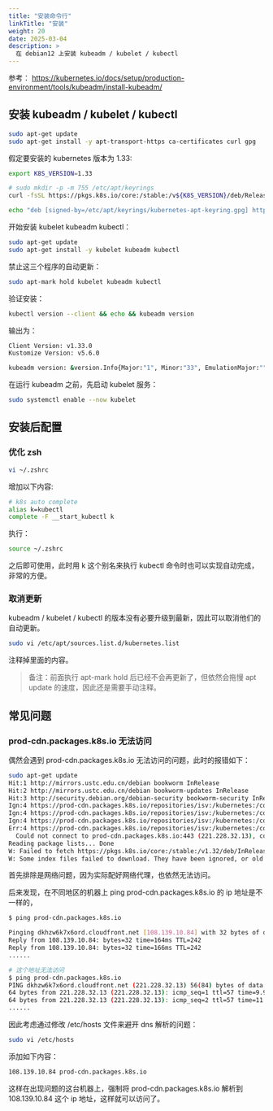 ```yaml
---
title: "安装命令行"
linkTitle: "安装"
weight: 20
date: 2025-03-04
description: >
  在 debian12 上安装 kubeadm / kubelet / kubectl
---
```


参考： https://kubernetes.io/docs/setup/production-environment/tools/kubeadm/install-kubeadm/

## 安装 kubeadm / kubelet / kubectl

```bash
sudo apt-get update
sudo apt-get install -y apt-transport-https ca-certificates curl gpg
```

假定要安装的 kubernetes 版本为 1.33: 

```bash
export K8S_VERSION=1.33

# sudo mkdir -p -m 755 /etc/apt/keyrings
curl -fsSL https://pkgs.k8s.io/core:/stable:/v${K8S_VERSION}/deb/Release.key | sudo gpg --dearmor -o /etc/apt/keyrings/kubernetes-apt-keyring.gpg

echo "deb [signed-by=/etc/apt/keyrings/kubernetes-apt-keyring.gpg] https://pkgs.k8s.io/core:/stable:/v${K8S_VERSION}/deb/ /" | sudo tee /etc/apt/sources.list.d/kubernetes.list
```

开始安装 kubelet kubeadm kubectl：

```bash
sudo apt-get update
sudo apt-get install -y kubelet kubeadm kubectl
```

禁止这三个程序的自动更新：

```bash
sudo apt-mark hold kubelet kubeadm kubectl
```

验证安装：

```bash
kubectl version --client && echo && kubeadm version
```

输出为：

```bash
Client Version: v1.33.0
Kustomize Version: v5.6.0

kubeadm version: &version.Info{Major:"1", Minor:"33", EmulationMajor:"", EmulationMinor:"", MinCompatibilityMajor:"", MinCompatibilityMinor:"", GitVersion:"v1.33.0", GitCommit:"60a317eadfcb839692a68eab88b2096f4d708f4f", GitTreeState:"clean", BuildDate:"2025-04-23T13:05:48Z", GoVersion:"go1.24.2", Compiler:"gc", Platform:"linux/amd64"}
```

在运行 kubeadm 之前，先启动 kubelet 服务：

```bash
sudo systemctl enable --now kubelet
```

## 安装后配置

### 优化 zsh

```bash
vi ~/.zshrc
```

增加以下内容:

```bash
# k8s auto complete
alias k=kubectl
complete -F __start_kubectl k
```

执行：

```bash
source ~/.zshrc
```

之后即可使用，此时用 k 这个别名来执行 kubectl 命令时也可以实现自动完成，非常的方便。

### 取消更新

kubeadm / kubelet / kubectl 的版本没有必要升级到最新，因此可以取消他们的自动更新。

```bash
sudo vi /etc/apt/sources.list.d/kubernetes.list
```

注释掉里面的内容。

> 备注：前面执行 apt-mark hold 后已经不会再更新了，但依然会拖慢 apt update 的速度，因此还是需要手动注释。

## 常见问题

### prod-cdn.packages.k8s.io 无法访问

偶然会遇到 prod-cdn.packages.k8s.io 无法访问的问题，此时的报错如下：

```bash
sudo apt-get update
Hit:1 http://mirrors.ustc.edu.cn/debian bookworm InRelease
Hit:2 http://mirrors.ustc.edu.cn/debian bookworm-updates InRelease
Hit:3 http://security.debian.org/debian-security bookworm-security InRelease
Ign:4 https://prod-cdn.packages.k8s.io/repositories/isv:/kubernetes:/core:/stable:/v1.32/deb  InRelease
Ign:4 https://prod-cdn.packages.k8s.io/repositories/isv:/kubernetes:/core:/stable:/v1.32/deb  InRelease
Ign:4 https://prod-cdn.packages.k8s.io/repositories/isv:/kubernetes:/core:/stable:/v1.32/deb  InRelease
Err:4 https://prod-cdn.packages.k8s.io/repositories/isv:/kubernetes:/core:/stable:/v1.32/deb  InRelease
  Could not connect to prod-cdn.packages.k8s.io:443 (221.228.32.13), connection timed out
Reading package lists... Done
W: Failed to fetch https://pkgs.k8s.io/core:/stable:/v1.32/deb/InRelease  Could not connect to prod-cdn.packages.k8s.io:443 (221.228.32.13), connection timed out
W: Some index files failed to download. They have been ignored, or old ones used instead.
```

首先排除是网络问题，因为实际配好网络代理，也依然无法访问。

后来发现，在不同地区的机器上 ping prod-cdn.packages.k8s.io 的 ip 地址是不一样的，

```bash
$ ping prod-cdn.packages.k8s.io

Pinging dkhzw6k7x6ord.cloudfront.net [108.139.10.84] with 32 bytes of data:
Reply from 108.139.10.84: bytes=32 time=164ms TTL=242
Reply from 108.139.10.84: bytes=32 time=166ms TTL=242
......

# 这个地址无法访问
$ ping prod-cdn.packages.k8s.io
PING dkhzw6k7x6ord.cloudfront.net (221.228.32.13) 56(84) bytes of data.
64 bytes from 221.228.32.13 (221.228.32.13): icmp_seq=1 ttl=57 time=9.90 ms
64 bytes from 221.228.32.13 (221.228.32.13): icmp_seq=2 ttl=57 time=11.4 ms
......
```

因此考虑通过修改 /etc/hosts 文件来避开 dns 解析的问题：

```bash
sudo vi /etc/hosts
```

添加如下内容：

```bash
108.139.10.84 prod-cdn.packages.k8s.io
```

这样在出现问题的这台机器上，强制将 prod-cdn.packages.k8s.io 解析到 108.139.10.84 这个 ip 地址，这样就可以访问了。

